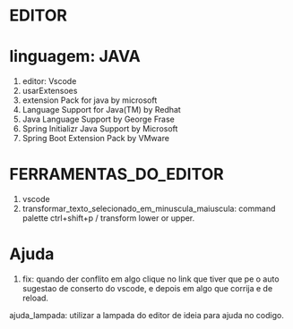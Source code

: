 # EDITOR

# linguagem: JAVA
1. editor: Vscode
1. usarExtensoes
  1. extension Pack for java by microsoft
  2. Language Support for Java(TM) by Redhat
  3. Java Language Support by George Frase
  4. Spring Initializr Java Support by Microsoft
  5. Spring Boot Extension Pack by VMware

# FERRAMENTAS_DO_EDITOR
1. vscode
  2. transformar_texto_selecionado_em_minuscula_maiuscula: command palette ctrl+shift+p / transform lower or upper.

# Ajuda
1. fix: quando der conflito em algo clique no link que tiver <fix> que pe o auto sugestao de conserto do vscode, e depois em algo que corrija e de reload.

ajuda_lampada: utilizar a lampada do editor de ideia para ajuda no codigo.

